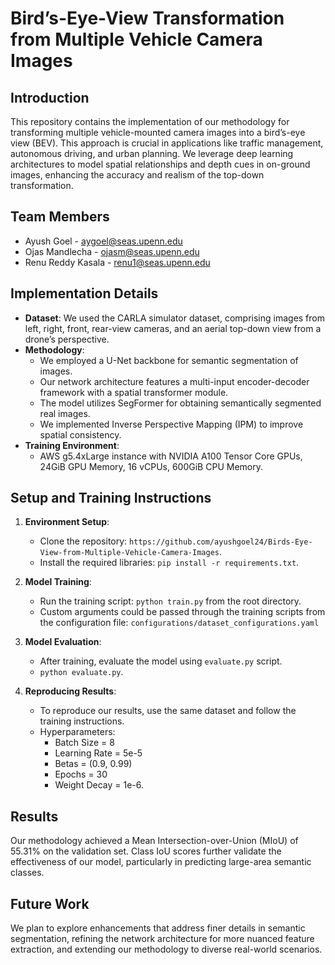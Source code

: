 # Bird’s-Eye-View Transformation from Multiple Vehicle Camera Images

## Introduction
This repository contains the implementation of our methodology for transforming multiple vehicle-mounted camera images into a bird’s-eye view (BEV). This approach is crucial in applications like traffic management, autonomous driving, and urban planning. We leverage deep learning architectures to model spatial relationships and depth cues in on-ground images, enhancing the accuracy and realism of the top-down transformation.

## Team Members
- Ayush Goel - aygoel@seas.upenn.edu
- Ojas Mandlecha - ojasm@seas.upenn.edu
- Renu Reddy Kasala - renu1@seas.upenn.edu

## Implementation Details
- **Dataset**: We used the CARLA simulator dataset, comprising images from left, right, front, rear-view cameras, and an aerial top-down view from a drone’s perspective.
- **Methodology**: 
    - We employed a U-Net backbone for semantic segmentation of images.
    - Our network architecture features a multi-input encoder-decoder framework with a spatial transformer module.
    - The model utilizes SegFormer for obtaining semantically segmented real images.
    - We implemented Inverse Perspective Mapping (IPM) to improve spatial consistency.
- **Training Environment**: 
    - AWS g5.4xLarge instance with NVIDIA A100 Tensor Core GPUs, 24GiB GPU Memory, 16 vCPUs, 600GiB CPU Memory.

## Setup and Training Instructions
1. **Environment Setup**:
    - Clone the repository: `https://github.com/ayushgoel24/Birds-Eye-View-from-Multiple-Vehicle-Camera-Images`.
    - Install the required libraries: `pip install -r requirements.txt`.

2. **Model Training**:
    - Run the training script: `python train.py` from the root directory.
    - Custom arguments could be passed through the training scripts from the configuration file: `configurations/dataset_configurations.yaml`

3. **Model Evaluation**:
    - After training, evaluate the model using `evaluate.py` script.
    - `python evaluate.py`.

5. **Reproducing Results**:
    - To reproduce our results, use the same dataset and follow the training instructions.
    - Hyperparameters: 
        - Batch Size = 8
        - Learning Rate = 5e-5
        - Betas = (0.9, 0.99)
        - Epochs = 30
        - Weight Decay = 1e-6.

## Results
Our methodology achieved a Mean Intersection-over-Union (MIoU) of 55.31% on the validation set. Class IoU scores further validate the effectiveness of our model, particularly in predicting large-area semantic classes.

## Future Work
We plan to explore enhancements that address finer details in semantic segmentation, refining the network architecture for more nuanced feature extraction, and extending our methodology to diverse real-world scenarios.